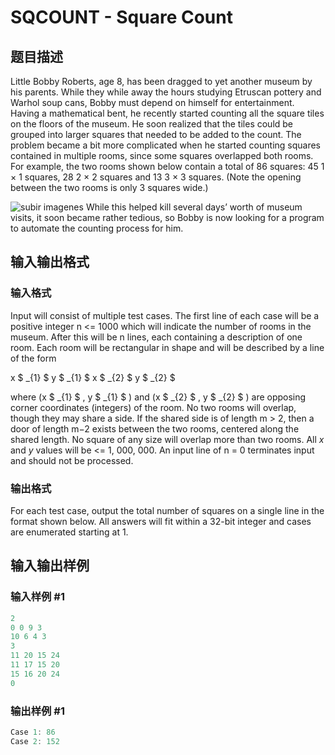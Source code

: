 # SQCOUNT - Square Count

## 题目描述

 Little Bobby Roberts, age 8, has been dragged to yet another museum by his parents. While they while away the hours studying Etruscan pottery and Warhol soup cans, Bobby must depend on himself for entertainment. Having a mathematical bent, he recently started counting all the square tiles on the floors of the museum. He soon realized that the tiles could be grouped into larger squares that needed to be added to the count. The problem became a bit more complicated when he started counting squares contained in multiple rooms, since some squares overlapped both rooms. For example, the two rooms shown below contain a total of 86 squares: 45 1 × 1 squares, 28 2 × 2 squares and 13 3 × 3 squares. (Note the opening between the two rooms is only 3 squares wide.)

![subir imagenes](https://cdn.luogu.com.cn/upload/vjudge_pic/SP1708/76ac4ea6773798d4053bc672341dbca6b907aec0.png) While this helped kill several days’ worth of museum visits, it soon became rather tedious, so Bobby is now looking for a program to automate the counting process for him.

## 输入输出格式

### 输入格式

 Input will consist of multiple test cases. The first line of each case will be a positive integer n <= 1000 which will indicate the number of rooms in the museum. After this will be n lines, each containing a description of one room. Each room will be rectangular in shape and will be described by a line of the form

x $ _{1} $ y $ _{1} $ x $ _{2} $ y $ _{2} $

where (x $ _{1} $ , y $ _{1} $ ) and (x $ _{2} $ , y $ _{2} $ ) are opposing corner coordinates (integers) of the room. No two rooms will overlap, though they may share a side. If the shared side is of length m > 2, then a door of length m−2 exists between the two rooms, centered along the shared length. No square of any size will overlap more than two rooms. All _x_ and _y_ values will be <= 1, 000, 000. An input line of n = 0 terminates input and should not be processed.

### 输出格式

 For each test case, output the total number of squares on a single line in the format shown below. All answers will fit within a 32-bit integer and cases are enumerated starting at 1.

## 输入输出样例

### 输入样例 #1

```cpp
2
0 0 9 3
10 6 4 3
3
11 20 15 24
11 17 15 20
15 16 20 24
0
```


### 输出样例 #1

```cpp
Case 1: 86
Case 2: 152
```


